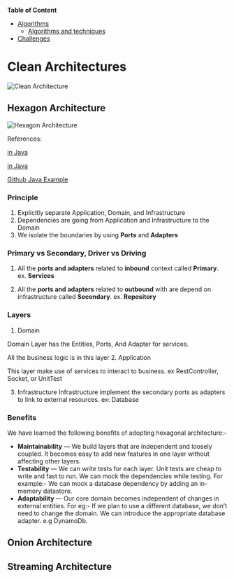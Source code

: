 
**Table of Content**
- [Algorithms](#algorithms)
  - [Algorithms and techniques](#algorithms-and-techniques)
- [Challenges](#challenges)


# Clean Architectures
![Clean Architecture](https://blog.cleancoder.com/uncle-bob/images/2012-08-13-the-clean-architecture/CleanArchitecture.jpg)
## Hexagon Architecture
![Hexagon Architecture](https://miro.medium.com/v2/resize:fit:1242/format:webp/1*9LELTYyRhtTU4oCvpZxL2Q.png)

References:

[in Java](https://medium.com/swlh/a-quick-and-practical-example-of-hexagonal-architecture-in-java-ff8984ab7756)

[in Java](https://betterprogramming.pub/a-quick-and-practical-example-of-hexagonal-architecture-in-java-8d57c419250d)

[Github Java Example](https://github.com/0001vrn/change-request-system)

### Principle
1. Explicitly separate Application, Domain, and Infrastructure
2. Dependencies are going from Application and Infrastructure to the Domain
3. We isolate the boundaries by using **Ports** and **Adapters**

### Primary vs Secondary, Driver vs Driving
1. All the **ports and adapters** related to **inbound** context called **Primary**. ex. **Services**

2. All the **ports and adapters** related to **outbound** with are depend on infrastructure called **Secondary**. ex. **Repository**
### Layers
1. Domain
  
Domain Layer has the Entities, Ports, And Adapter for services.

All the business logic is in this layer
2. Application

This layer make use of services to interact to business. ex RestController, Socket, or UnitTest

3. Infrastructure
Infrastructure implement the secondary ports as adapters to link to external resources. ex: Database


### Benefits
We have learned the following benefits of adopting hexagonal architecture:-

- **Maintainability** — We build layers that are independent and loosely coupled. It becomes easy to add new features in one layer without affecting other layers.
- **Testability** — We can write tests for each layer. Unit tests are cheap to write and fast to run. We can mock the dependencies while testing. For example:- We can mock a database dependency by adding an in-memory datastore.
- **Adaptability** — Our core domain becomes independent of changes in external entities. For eg:- If we plan to use a different database, we don’t need to change the domain. We can introduce the appropriate database adapter. e.g DynamoDb.

## Onion Architecture
## Streaming Architecture

